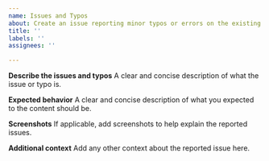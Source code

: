 ```yaml
---
name: Issues and Typos
about: Create an issue reporting minor typos or errors on the existing content of Kaia Docs.
title: ''
labels: ''
assignees: ''

---
```


**Describe the issues and typos**
A clear and concise description of what the issue or typo is.

**Expected behavior**
A clear and concise description of what you expected to the content should be.

**Screenshots**
If applicable, add screenshots to help explain the reported issues.

**Additional context**
Add any other context about the reported issue here.
